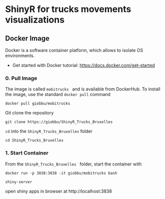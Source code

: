 # ShinyR for trucks movements visualizations

## Docker Image
Docker is a software container platform, which allows to isolate OS environments. 

* Get started with Docker tutorial: https://docs.docker.com/get-started

### 0. Pull Image
The image is called ```mobitrucks ``` and is available from DockerHub.
To install the image, use the standard ```docker pull``` command 
```
docker pull giobbu/mobitrucks
```
Git clone the repository
```
git clone https://giobbu/ShinyR_Trucks_Bruxelles 
```
`cd` into the `ShinyR_Trucks_Bruxelles` folder
```
cd ShinyR_Trucks_Bruxelles
```
### 1. Start Container
From the ```ShinyR_Trucks_Bruxelles ``` folder, start the container with
```
docker run -p 3838:3838 -it giobbu/mobitrucks bash

```
```
shiny-server

```
open shiny apps in browser at http://localhost:3838 
